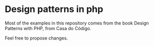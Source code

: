 ﻿# Design patterns in php


Most of the examples in this repository comes from the book Design Patterns with PHP, from Casa do Código. 

Feel free to propose changes. 
